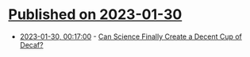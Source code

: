 # [Published on 2023-01-30](index.md)

* [2023-01-30, 00:17:00](https://soylentnews.org/article.pl?sid=23/01/29/1419215&from=rss) - [Can Science Finally Create a Decent Cup of Decaf?](https://soylentnews.org/article.pl?sid=23/01/29/1419215&from=rss)
